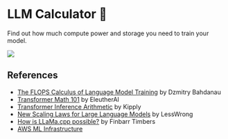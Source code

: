 # LLM Calculator 🧮

Find out how much compute power and storage you need to train your model.

<img src="https://media1.giphy.com/media/v1.Y2lkPTc5MGI3NjExaXptNWh3bm54NDZwMDVidXNua2lidGxiZGl5c3VmeWllbmE5NGdueSZlcD12MV9naWZzX3NlYXJjaCZjdD1n/3owzW5c1tPq63MPmWk/200.gif"/>

## References

* [The FLOPS Calculus of Language Model Training](https://medium.com/@dzmitrybahdanau/the-flops-calculus-of-language-model-training-3b19c1f025e4) by Dzmitry Bahdanau
* [Transformer Math 101](https://blog.eleuther.ai/transformer-math/) by EleutherAI
* [Transformer Inference Arithmetic](https://kipp.ly/transformer-inference-arithmetic/) by Kipply
* [New Scaling Laws for Large Language Models](https://www.lesswrong.com/posts/midXmMb2Xg37F2Kgn/new-scaling-laws-for-large-language-models) by LessWrong
* [How is LLaMa.cpp possible?](https://finbarr.ca/how-is-llama-cpp-possible/) by Finbarr Timbers
* [AWS ML Infrastructure](https://aws.amazon.com/machine-learning/infrastructure/)